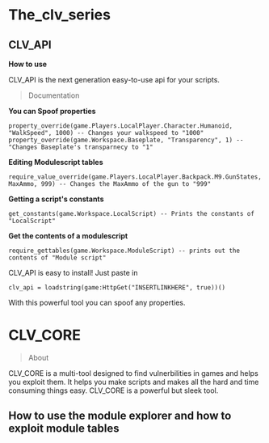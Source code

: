 # The_clv_series



## CLV_API
**How to use**

CLV_API is the next generation easy-to-use api for your scripts.

> Documentation

**You can Spoof properties**
```
property_override(game.Players.LocalPlayer.Character.Humanoid, "WalkSpeed", 1000) -- Changes your walkspeed to "1000"
property_override(game.Workspace.Baseplate, "Transparency", 1) -- "Changes Baseplate's transparnecy to "1"
```

**Editing Modulescript tables**
```
require_value_override(game.Players.LocalPlayer.Backpack.M9.GunStates, MaxAmmo, 999) -- Changes the MaxAmmo of the gun to "999"
```

**Getting a script's constants**
```
get_constants(game.Workspace.LocalScript) -- Prints the constants of "LocalScript"
```
**Get the contents of a modulescript**

```
require_gettables(game.Workspace.ModuleScript) -- prints out the contents of "Module script"
```

CLV_API is easy to install! Just paste in
```
clv_api = loadstring(game:HttpGet("INSERTLINKHERE", true))()
```

With this powerful tool you can spoof any properties.


# CLV_CORE
> About

CLV_CORE is a multi-tool designed to find vulnerbilities in games and helps you exploit them.
It helps you make scripts and makes all the hard and time consuming things easy.
CLV_CORE is a powerful but sleek tool.

## How to use the module explorer and how to exploit module tables




